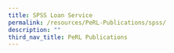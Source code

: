 ```yaml
---
title: SPSS Loan Service
permalink: /resources/PeRL-Publications/spss/
description: ""
third_nav_title: PeRL Publications
---
```

